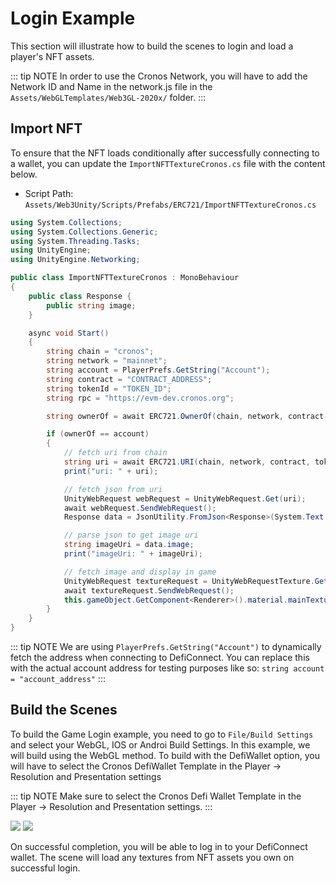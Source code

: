 # Login Example

This section will illustrate how to build the scenes to login and load a player's NFT assets.

::: tip NOTE In order to use the Cronos Network, you will have to add the Network ID and Name in the network.js file in the `Assets/WebGLTemplates/Web3GL-2020x/` folder. :::

## Import NFT

To ensure that the NFT loads conditionally after successfully connecting to a wallet, you can update the `ImportNFTTextureCronos.cs` file with the content below.

* Script Path: `Assets/Web3Unity/Scripts/Prefabs/ERC721/ImportNFTTextureCronos.cs`

```csharp
using System.Collections;
using System.Collections.Generic;
using System.Threading.Tasks;
using UnityEngine;
using UnityEngine.Networking;

public class ImportNFTTextureCronos : MonoBehaviour
{
    public class Response {
        public string image;
    }

    async void Start()
    {
        string chain = "cronos";
        string network = "mainnet"; 
        string account = PlayerPrefs.GetString("Account");
        string contract = "CONTRACT_ADDRESS";
        string tokenId = "TOKEN_ID";
        string rpc = "https://evm-dev.cronos.org";

        string ownerOf = await ERC721.OwnerOf(chain, network, contract, tokenId, rpc);

        if (ownerOf == account) 
        {
            // fetch uri from chain
            string uri = await ERC721.URI(chain, network, contract, tokenId, rpc);
            print("uri: " + uri);

            // fetch json from uri
            UnityWebRequest webRequest = UnityWebRequest.Get(uri);
            await webRequest.SendWebRequest();
            Response data = JsonUtility.FromJson<Response>(System.Text.Encoding.UTF8.GetString(webRequest.downloadHandler.data));

            // parse json to get image uri
            string imageUri = data.image;
            print("imageUri: " + imageUri);

            // fetch image and display in game
            UnityWebRequest textureRequest = UnityWebRequestTexture.GetTexture(imageUri);
            await textureRequest.SendWebRequest();
            this.gameObject.GetComponent<Renderer>().material.mainTexture = ((DownloadHandlerTexture)textureRequest.downloadHandler).texture;
        }
    }
}
```

::: tip NOTE We are using `PlayerPrefs.GetString("Account")` to dynamically fetch the address when connecting to DefiConnect. You can replace this with the actual account address for testing purposes like so: `string account = "account_address"` :::

## Build the Scenes

To build the Game Login example, you need to go to `File/Build Settings` and select your WebGL, IOS or Androi Build Settings. In this example, we will build using the WebGL method. To build with the DefiWallet option, you will have to select the Cronos DefiWallet Template in the Player -> Resolution and Presentation settings

::: tip NOTE Make sure to select the Cronos Defi Wallet Template in the Player -> Resolution and Presentation settings. :::

![](../.gitbook/assets/cronos\_template.png) ![](../.gitbook/assets/build\_settings.png)

On successful completion, you will be able to log in to your DefiConnect wallet. The scene will load any textures from NFT assets you own on successful login.
